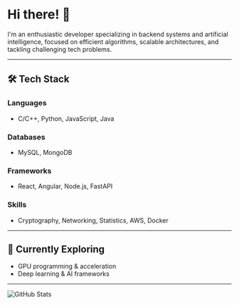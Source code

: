 # Hi there! 👋

I'm an enthusiastic developer specializing in backend systems and artificial intelligence, focused on efficient algorithms, scalable architectures, and tackling challenging tech problems.

---

## 🛠️ Tech Stack

### Languages
- C/C++, Python, JavaScript, Java

### Databases
- MySQL, MongoDB

### Frameworks
- React, Angular, Node.js, FastAPI

### Skills
- Cryptography, Networking, Statistics, AWS, Docker

---

## 🚀 Currently Exploring
- GPU programming & acceleration
- Deep learning & AI frameworks

---

![GitHub Stats](https://github-readme-stats.vercel.app/api?username=zakaneki&show_icons=true&hide_title=true)
